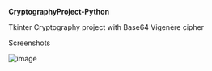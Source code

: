 
**CryptographyProject-Python**

Tkinter Cryptography project with Base64 Vigenère cipher 

Screenshots


![image](https://user-images.githubusercontent.com/59604062/126455961-34fa380a-c457-4db8-baa9-9004cbaff2c9.png)
